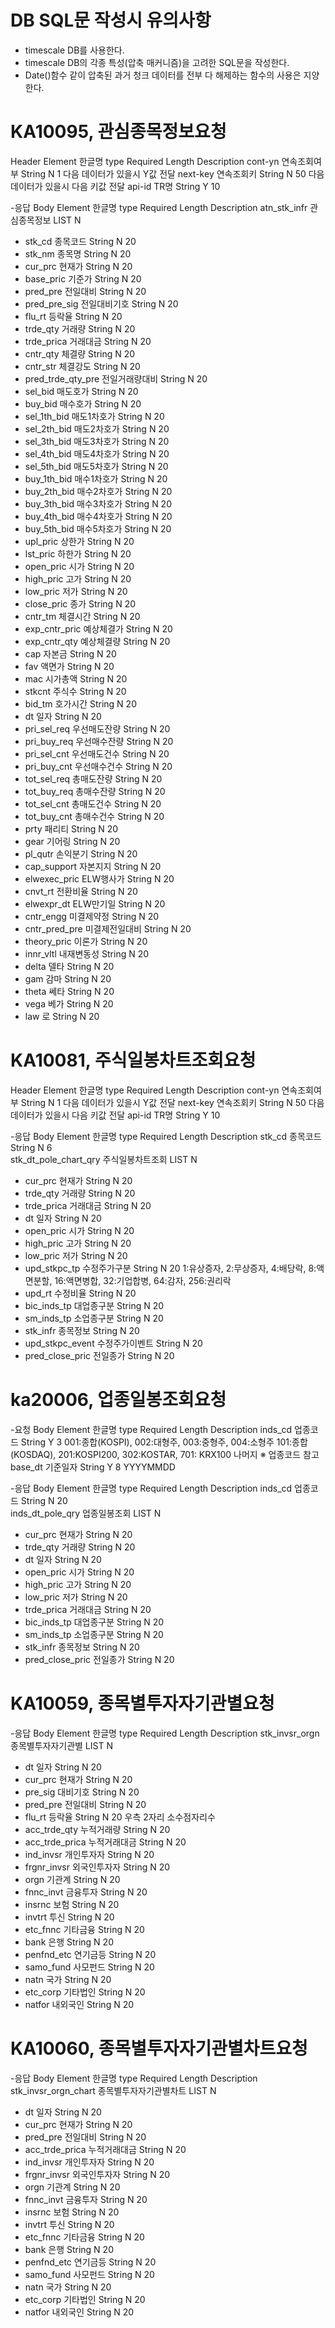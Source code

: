 
# DB SQL문 작성시 유의사항
 - timescale DB를 사용한다.
 - timescale DB의 각종 특성(압축 매커니즘)을 고려한 SQL문을 작성한다.
 - Date()함수 같이 압축된 과거 청크 데이터를 전부 다 해제하는 함수의 사용은 지양한다.

# KA10095, 관심종목정보요청
Header
Element	한글명	type	Required	Length	Description
cont-yn	연속조회여부	String	N	1	다음 데이터가 있을시 Y값 전달
next-key	연속조회키	String	N	50	다음 데이터가 있을시 다음 키값 전달
api-id	TR명	String	Y	10	

-응답 Body
Element	한글명	type	Required	Length	Description
atn_stk_infr	관심종목정보	LIST	N		
- stk_cd	종목코드	String	N	20	
- stk_nm	종목명	String	N	20	
- cur_prc	현재가	String	N	20	
- base_pric	기준가	String	N	20	
- pred_pre	전일대비	String	N	20	
- pred_pre_sig	전일대비기호	String	N	20	
- flu_rt	등락율	String	N	20	
- trde_qty	거래량	String	N	20	
- trde_prica	거래대금	String	N	20	
- cntr_qty	체결량	String	N	20	
- cntr_str	체결강도	String	N	20	
- pred_trde_qty_pre	전일거래량대비	String	N	20	
- sel_bid	매도호가	String	N	20	
- buy_bid	매수호가	String	N	20	
- sel_1th_bid	매도1차호가	String	N	20	
- sel_2th_bid	매도2차호가	String	N	20	
- sel_3th_bid	매도3차호가	String	N	20	
- sel_4th_bid	매도4차호가	String	N	20	
- sel_5th_bid	매도5차호가	String	N	20	
- buy_1th_bid	매수1차호가	String	N	20	
- buy_2th_bid	매수2차호가	String	N	20	
- buy_3th_bid	매수3차호가	String	N	20	
- buy_4th_bid	매수4차호가	String	N	20	
- buy_5th_bid	매수5차호가	String	N	20	
- upl_pric	상한가	String	N	20	
- lst_pric	하한가	String	N	20	
- open_pric	시가	String	N	20	
- high_pric	고가	String	N	20	
- low_pric	저가	String	N	20	
- close_pric	종가	String	N	20	
- cntr_tm	체결시간	String	N	20	
- exp_cntr_pric	예상체결가	String	N	20	
- exp_cntr_qty	예상체결량	String	N	20	
- cap	자본금	String	N	20	
- fav	액면가	String	N	20	
- mac	시가총액	String	N	20	
- stkcnt	주식수	String	N	20	
- bid_tm	호가시간	String	N	20	
- dt	일자	String	N	20	
- pri_sel_req	우선매도잔량	String	N	20	
- pri_buy_req	우선매수잔량	String	N	20	
- pri_sel_cnt	우선매도건수	String	N	20	
- pri_buy_cnt	우선매수건수	String	N	20	
- tot_sel_req	총매도잔량	String	N	20	
- tot_buy_req	총매수잔량	String	N	20	
- tot_sel_cnt	총매도건수	String	N	20	
- tot_buy_cnt	총매수건수	String	N	20	
- prty	패리티	String	N	20	
- gear	기어링	String	N	20	
- pl_qutr	손익분기	String	N	20	
- cap_support	자본지지	String	N	20	
- elwexec_pric	ELW행사가	String	N	20	
- cnvt_rt	전환비율	String	N	20	
- elwexpr_dt	ELW만기일	String	N	20	
- cntr_engg	미결제약정	String	N	20	
- cntr_pred_pre	미결제전일대비	String	N	20	
- theory_pric	이론가	String	N	20	
- innr_vltl	내재변동성	String	N	20	
- delta	델타	String	N	20	
- gam	감마	String	N	20	
- theta	쎄타	String	N	20	
- vega	베가	String	N	20	
- law	로	String	N	20	

# KA10081, 주식일봉차트조회요청
Header
Element	한글명	type	Required	Length	Description
cont-yn	연속조회여부	String	N	1	다음 데이터가 있을시 Y값 전달
next-key	연속조회키	String	N	50	다음 데이터가 있을시 다음 키값 전달
api-id	TR명	String	Y	10	

-응답 Body
Element	한글명	type	Required	Length	Description
stk_cd	종목코드	String	N	6	
stk_dt_pole_chart_qry	주식일봉차트조회	LIST	N		
- cur_prc	현재가	String	N	20	
- trde_qty	거래량	String	N	20	
- trde_prica	거래대금	String	N	20	
- dt	일자	String	N	20	
- open_pric	시가	String	N	20	
- high_pric	고가	String	N	20	
- low_pric	저가	String	N	20	
- upd_stkpc_tp	수정주가구분	String	N	20	1:유상증자, 2:무상증자, 4:배당락, 8:액면분할, 16:액면병합, 32:기업합병, 64:감자, 256:권리락
- upd_rt	수정비율	String	N	20	
- bic_inds_tp	대업종구분	String	N	20	
- sm_inds_tp	소업종구분	String	N	20	
- stk_infr	종목정보	String	N	20	
- upd_stkpc_event	수정주가이벤트	String	N	20	
- pred_close_pric	전일종가	String	N	20	

# ka20006, 업종일봉조회요청
-요청 Body
Element	한글명	type	Required	Length	Description
inds_cd	업종코드	String	Y	3	001:종합(KOSPI), 002:대형주, 003:중형주, 004:소형주 101:종합(KOSDAQ), 201:KOSPI200, 302:KOSTAR, 701: KRX100 나머지 ※ 업종코드 참고
base_dt	기준일자	String	Y	8	YYYYMMDD

-응답 Body
Element	한글명	type	Required	Length	Description
inds_cd	업종코드	String	N	20	
inds_dt_pole_qry	업종일봉조회	LIST	N		
- cur_prc	현재가	String	N	20	
- trde_qty	거래량	String	N	20	
- dt	일자	String	N	20	
- open_pric	시가	String	N	20	
- high_pric	고가	String	N	20	
- low_pric	저가	String	N	20	
- trde_prica	거래대금	String	N	20	
- bic_inds_tp	대업종구분	String	N	20	
- sm_inds_tp	소업종구분	String	N	20	
- stk_infr	종목정보	String	N	20	
- pred_close_pric	전일종가	String	N	20	

# KA10059, 종목별투자자기관별요청


-응답 Body
Element	한글명	type	Required	Length	Description
stk_invsr_orgn	종목별투자자기관별	LIST	N		
- dt	일자	String	N	20	
- cur_prc	현재가	String	N	20	
- pre_sig	대비기호	String	N	20	
- pred_pre	전일대비	String	N	20	
- flu_rt	등락율	String	N	20	우측 2자리 소수점자리수
- acc_trde_qty	누적거래량	String	N	20	
- acc_trde_prica	누적거래대금	String	N	20	
- ind_invsr	개인투자자	String	N	20	
- frgnr_invsr	외국인투자자	String	N	20	
- orgn	기관계	String	N	20	
- fnnc_invt	금융투자	String	N	20	
- insrnc	보험	String	N	20	
- invtrt	투신	String	N	20	
- etc_fnnc	기타금융	String	N	20	
- bank	은행	String	N	20	
- penfnd_etc	연기금등	String	N	20	
- samo_fund	사모펀드	String	N	20	
- natn	국가	String	N	20	
- etc_corp	기타법인	String	N	20	
- natfor	내외국인	String	N	20	

# KA10060, 종목별투자자기관별차트요청
-응답 Body
Element	한글명	type	Required	Length	Description
stk_invsr_orgn_chart	종목별투자자기관별차트	LIST	N		
- dt	일자	String	N	20	
- cur_prc	현재가	String	N	20	
- pred_pre	전일대비	String	N	20	
- acc_trde_prica	누적거래대금	String	N	20	
- ind_invsr	개인투자자	String	N	20	
- frgnr_invsr	외국인투자자	String	N	20	
- orgn	기관계	String	N	20	
- fnnc_invt	금융투자	String	N	20	
- insrnc	보험	String	N	20	
- invtrt	투신	String	N	20	
- etc_fnnc	기타금융	String	N	20	
- bank	은행	String	N	20	
- penfnd_etc	연기금등	String	N	20	
- samo_fund	사모펀드	String	N	20	
- natn	국가	String	N	20	
- etc_corp	기타법인	String	N	20	
- natfor	내외국인	String	N	20	